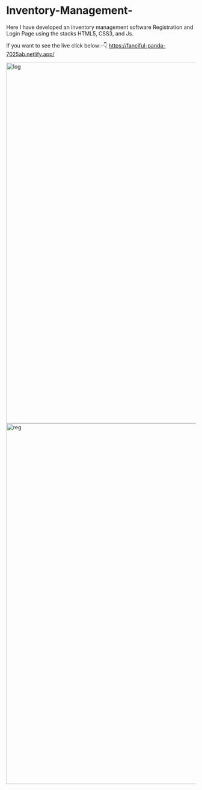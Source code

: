 # Inventory-Management-
Here I have developed an inventory management software Registration and Login Page using the stacks HTML5, CSS3, and Js.

If you want to see the live click below:-👇
https://fanciful-panda-7025ab.netlify.app/


<img width="960" alt="log" src="https://user-images.githubusercontent.com/66730123/226359849-c9fd97e9-d2d6-4ea0-977f-8cf7ed84f033.png">





<img width="960" alt="reg" src="https://user-images.githubusercontent.com/66730123/226359894-6fe92007-bd2b-4b32-a1d9-a39e71263059.png">
